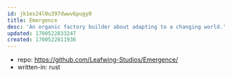 ```yaml
---
id: jk1es24l0u397dwwv6pugy0
title: Emergence
desc: 'An organic factory builder about adapting to a changing world.'
updated: 1700522833247
created: 1700522811936
---
```


- repo: https://github.com/Leafwing-Studios/Emergence/
- written-in: rust